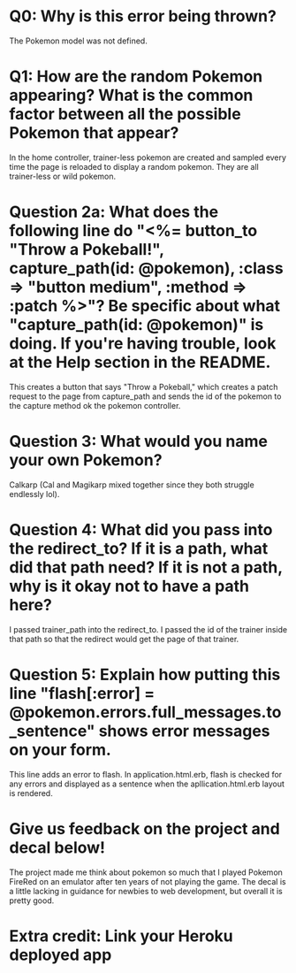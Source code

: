 # Q0: Why is this error being thrown?

The Pokemon model was not defined.

# Q1: How are the random Pokemon appearing? What is the common factor between all the possible Pokemon that appear?

 In the home controller, trainer-less pokemon are created and sampled every time the page is reloaded to display a random pokemon. They are all trainer-less or wild pokemon.

# Question 2a: What does the following line do "<%= button_to "Throw a Pokeball!", capture_path(id: @pokemon), :class => "button medium", :method => :patch %>"? Be specific about what "capture_path(id: @pokemon)" is doing. If you're having trouble, look at the Help section in the README.

This creates a button that says "Throw a Pokeball," which creates a patch request to the page from capture_path and sends the id of the pokemon to the capture method ok the pokemon controller.


# Question 3: What would you name your own Pokemon?

 Calkarp (Cal and Magikarp mixed together since they both struggle endlessly lol).


# Question 4: What did you pass into the redirect_to? If it is a path, what did that path need? If it is not a path, why is it okay not to have a path here?

I passed trainer_path into the redirect_to. I passed the id of the trainer inside that path so that the redirect would get the page of that trainer.

# Question 5: Explain how putting this line "flash[:error] = @pokemon.errors.full_messages.to_sentence" shows error messages on your form.

This line adds an error to flash. In application.html.erb, flash is checked for any errors and displayed as a sentence when the apllication.html.erb layout is rendered.


# Give us feedback on the project and decal below!

The project made me think about pokemon so much that I played Pokemon FireRed on an emulator after ten years of not playing the game. The decal is a little lacking in guidance for newbies to web development, but overall it is pretty good.


# Extra credit: Link your Heroku deployed app
